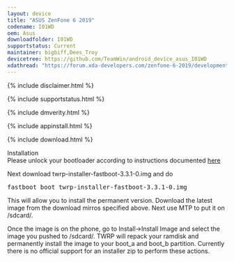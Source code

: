 ```yaml
---
layout: device
title: "ASUS ZenFone 6 2019"
codename: I01WD
oem: Asus
downloadfolder: I01WD
supportstatus: Current
maintainer: bigbiff,Dees_Troy
devicetree: https://github.com/TeamWin/android_device_asus_I01WD
xdathread: "https://forum.xda-developers.com/zenfone-6-2019/development/tool-utility-twrp-3-3-1-0-teamwin-t3963876"
---
```


{% include disclaimer.html %}

{% include supportstatus.html %}

{% include dmverity.html %}

{% include appinstall.html %}

{% include download.html %}

<div class="page-heading">Installation</div>
Please unlock your bootloader according to instructions documented <a href="https://www.xda-developers.com/asus-zenfone-6-bootloader-unlock-tool-kernel-source-code/">here</a>

Next download twrp-installer-fastboot-3.3.1-0.img and do 
<pre>
fastboot boot twrp-installer-fastboot-3.3.1-0.img
</pre>

This will allow you to install the permanent version. Download the latest image from the download mirros specified above. Next use MTP to put it on /sdcard/.

Once the image is on the phone, go to Install->Install Image and select the image you pushed to /sdcard/. TWRP will repack your ramdisk and permanently install
the image to your boot_a and boot_b partition. Currently there is no official support for an installer zip to perform these actions.
